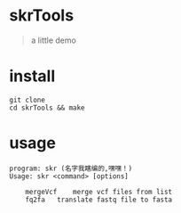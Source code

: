 # skrTools
> a little demo

# install
```
git clone 
cd skrTools && make 
```

# usage
```
program: skr (名字我瞎编的,嘿嘿！)
Usage: skr <command> [options]

	mergeVcf	merge vcf files from list
	fq2fa	translate fastq file to fasta

```
